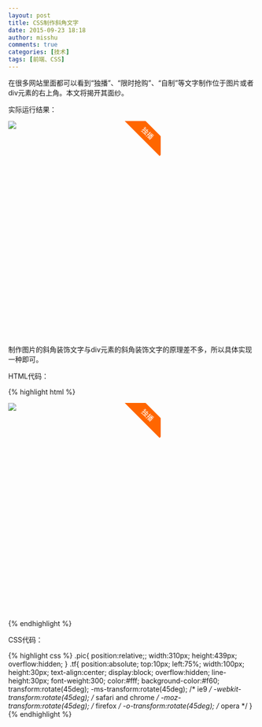```yaml
---
layout: post
title: CSS制作斜角文字
date: 2015-09-23 18:18
author: misshu
comments: true
categories: [技术]
tags: [前端、CSS]
---
```


在很多网站里面都可以看到“独播”、“限时抢购”、“自制”等文字制作位于图片或者div元素的右上角。本文将揭开其面纱。

实际运行结果：

<div class="pic">
  <img src="http://7xmcf2.com1.z0.glb.clouddn.com/z.jpg"/>
  <span class="tf">独播</span>
</div>

<style>
.pic{
  position: relative;
  width: 310px;
  height: 439px;
  overflow: hidden;
  }
.tf{
  position: absolute;
  top:10px;
  left:75%;
  width:100px;
  height:30px;
  text-align:center;
  display:block;
  overflow:hidden;
  line-height:30px;
  font-weight:300;
  background-color:#f60;
  color:#fff;
  transform:rotate(45deg);
  -ms-transform:rotate(45deg);<!-- ie9-->
  -webkit-transform:rotate(45deg);<!--safari and chrome-->
  -moz-transform:rotate(45deg);<!--firefox-->
  -o-transform:rotate(45deg);<!--opera-->
  }
</style>
	
制作图片的斜角装饰文字与div元素的斜角装饰文字的原理差不多，所以具体实现一种即可。

HTML代码：

{% highlight html %}
<div class="pic">
    <img src="z.jpg"/>
	<span class="tf">独播</span>
</div>
{% endhighlight %}

CSS代码：

{% highlight css %}
.pic{
  position:relative;;
  width:310px;
  height:439px;
  overflow:hidden;
}
.tf{
  position:absolute;
  top:10px;
  left:75%;
  width:100px;
  height:30px;
  text-align:center;
  display:block;
  overflow:hidden;
  line-height:30px;
  font-weight:300;
  color:#fff;
  background-color:#f60;
  transform:rotate(45deg);
  -ms-transform:rotate(45deg); /* ie9 */
  -webkit-transform:rotate(45deg); /* safari and chrome */
  -moz-transform:rotate(45deg); /* firefox */
  -o-transform:rotate(45deg); /* opera */
}
{% endhighlight %}
